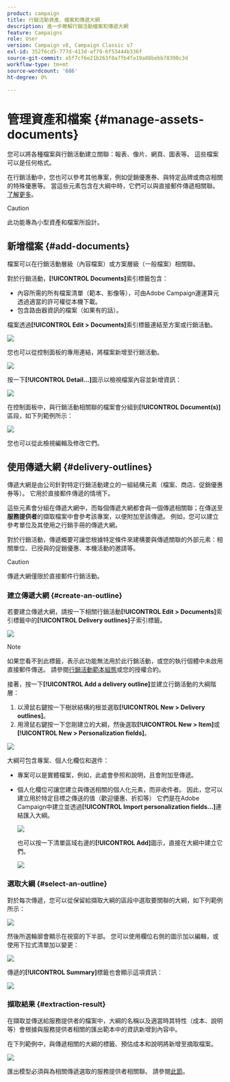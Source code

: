 ```yaml
---
product: campaign
title: 行銷活動資產、檔案和傳遞大網
description: 進一步瞭解行銷活動檔案和傳遞大網
feature: Campaigns
role: User
version: Campaign v8, Campaign Classic v7
exl-id: 352f6cd5-777d-413d-af79-6f53444b336f
source-git-commit: a5f7cf6e21b263f8a7fb4fa19a88bebb78390c3d
workflow-type: tm+mt
source-wordcount: '686'
ht-degree: 0%

---
```


# 管理資產和檔案 {#manage-assets-documents}

您可以將各種檔案與行銷活動建立關聯：報表、像片、網頁、圖表等。 這些檔案可以是任何格式。

在行銷活動中，您也可以參考其他專案，例如促銷優惠券、與特定品牌或商店相關的特殊優惠等。 當這些元素包含在大綱中時，它們可以與直接郵件傳遞相關聯。 [了解更多](#associating-and-structuring-resources-linked-via-a-delivery-outline)。


>[!CAUTION]
>
>此功能專為小型資產和檔案所設計。

<!--
>[!NOTE]
>
>If you are using Campaign Marketing Resource Management module, you can also manage a library of marketing resources that are available for several users for collaborative work. [Learn more](../../mrm/using/managing-marketing-resources.md).
-->

## 新增檔案 {#add-documents}

檔案可以在行銷活動層級（內容檔案）或方案層級（一般檔案）相關聯。

對於行銷活動，**[!UICONTROL Documents]**&#x200B;索引標籤包含：

* 內容所需的所有檔案清單（範本、影像等），可由Adobe Campaign運運算元透過適當的許可權從本機下載。
* 包含路由器資訊的檔案（如果有的話）。

檔案透過&#x200B;**[!UICONTROL Edit > Documents]**&#x200B;索引標籤連結至方案或行銷活動。

![](assets/op_add_document.png)

您也可以從控制面板的專用連結，將檔案新增至行銷活動。

![](assets/add_a_document_in_op.png)

按一下&#x200B;**[!UICONTROL Detail...]**&#x200B;圖示以檢視檔案內容並新增資訊：

![](assets/add_document_details.png)

在控制面板中，與行銷活動相關聯的檔案會分組到&#x200B;**[!UICONTROL Document(s)]**&#x200B;區段，如下列範例所示：

![](assets/edit_documents.png)

您也可以從此檢視編輯及修改它們。

## 使用傳遞大網 {#delivery-outlines}

傳遞大網是由公司針對特定行銷活動建立的一組結構元素（檔案、商店、促銷優惠券等）。 它用於直接郵件傳遞的情境下。

這些元素會分組在傳遞大網中，而每個傳遞大網都會與一個傳遞相關聯；在傳送至&#x200B;**服務提供者**&#x200B;的擷取檔案中會參考該專案，以便附加至該傳遞。 例如，您可以建立參考單位及其使用之行銷手冊的傳遞大網。

對於行銷活動，傳遞概要可讓您根據特定條件來建構要與傳遞關聯的外部元素：相關單位、已授與的促銷優惠、本機活動的邀請等。

>[!CAUTION]
>
>傳遞大網僅限於直接郵件行銷活動。

### 建立傳遞大網 {#create-an-outline}

若要建立傳遞大網，請按一下相關行銷活動&#x200B;**[!UICONTROL Edit > Documents]**&#x200B;索引標籤中的&#x200B;**[!UICONTROL Delivery outlines]**&#x200B;子索引標籤。

![](assets/add-a-delivery-outline.png)


>[!NOTE]
>
>如果您看不到此標籤，表示此功能無法用於此行銷活動，或您的執行個體中未啟用直接郵件傳送。 請參閱[行銷活動範本組態](marketing-campaign-templates.md#campaign-templates)或您的授權合約。

接著，按一下&#x200B;**[!UICONTROL Add a delivery outline]**&#x200B;並建立行銷活動的大綱階層：

1. 以滑鼠右鍵按一下樹狀結構的根並選取&#x200B;**[!UICONTROL New > Delivery outlines]**。
1. 用滑鼠右鍵按一下您剛建立的大綱，然後選取&#x200B;**[!UICONTROL New > Item]**&#x200B;或&#x200B;**[!UICONTROL New > Personalization fields]**。

![](assets/del-outline-add-new-item.png)

大綱可包含專案、個人化欄位和選件：

* 專案可以是實體檔案，例如，此處會參照和說明，且會附加至傳遞。
* 個人化欄位可讓您建立與傳送相關的個人化元素，而非收件者。 因此，您可以建立用於特定目標之傳送的值（歡迎優惠、折扣等） 它們是在Adobe Campaign中建立並透過&#x200B;**[!UICONTROL Import personalization fields...]**&#x200B;連結匯入大綱。

  ![](assets/del-outline-perso-field.png)

  也可以按一下清單區域右邊的&#x200B;**[!UICONTROL Add]**&#x200B;圖示，直接在大綱中建立它們。

  ![](assets/add-del-outline-button.png)


### 選取大綱 {#select-an-outline}

對於每次傳遞，您可以從保留給擷取大綱的區段中選取要關聯的大綱，如下列範例所示：

![](assets/select-delivery-outline.png)

然後所選輪廓會顯示在視窗的下半部。 您可以使用欄位右側的圖示加以編輯，或使用下拉式清單加以變更：

![](assets/delivery-outline-selected.png)

傳遞的&#x200B;**[!UICONTROL Summary]**&#x200B;標籤也會顯示這項資訊：

![](assets/delivery-outline-in-dashboard.png)

### 擷取結果 {#extraction-result}

在擷取並傳送給服務提供者的檔案中，大綱的名稱以及適當時其特性（成本、說明等）會根據與服務提供者相關的匯出範本中的資訊新增到內容中。

在下列範例中，與傳遞相關的大綱的標籤、預估成本和說明將新增至摘取檔案。

![](assets/campaign-export-template.png)

匯出模型必須與為相關傳遞選取的服務提供者相關聯。 請參閱[此節](providers-stocks-and-budgets.md#creating-service-providers-and-their-cost-structures)。
